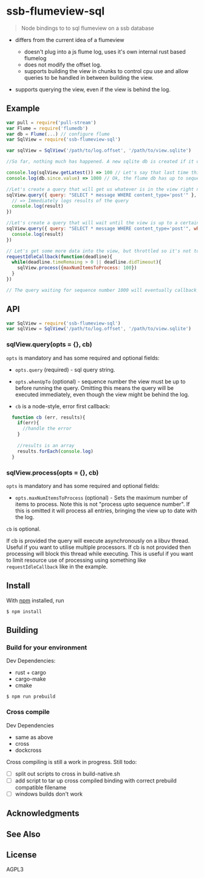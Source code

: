 # ssb-flumeview-sql 

> Node bindings to to sql flumeview on a ssb database 

- differs from the current idea of a flumeview
  - doesn't plug into a js flume log, uses it's own internal rust based flumelog
  - does not modify the offset log.
  - supports building the view in chunks to control cpu use and allow queries to be handled in between building the view.

- supports querying the view, even if the view is behind the log.

## Example

```js
var pull = require('pull-stream')
var Flume = require('flumedb')
var db = Flume(...) // configure flume
var SqlView = require('ssb-flumeview-sql')

var sqlView = SqlView('/path/to/log.offset', '/path/to/view.sqlite') 

//So far, nothing much has happened. A new sqlite db is created if it doesn't exist. No indexing is happening automatically.

console.log(sqlView.getLatest()) => 100 // Let's say that last time this ran, it inserted up to sequence number 100 in the view.
console.log(db.since.value) => 1000 // Ok, the flume db has up to sequence 1000, so the view is behind.

//Let's create a query that will get us whatever is in the view right now.
sqlView.query({ query: "SELECT * message WHERE content_type='post'" }, function(err, result){
  // => Immediately logs results of the query
  console.log(result)
})

//Let's create a query that will wait until the view is up to a certain sequence 
sqlView.query({ query: "SELECT * message WHERE content_type='post'", whenUpTo: 1000 }, function(err, result){
  console.log(result)
})

// Let's get some more data into the view, but throttled so it's not too cpu hungry. (Assumes you can use `requestIdleCallback`)
requestIdleCallback(function(deadline){
  while(deadline.timeRemaing > 0 || deadline.didTimeout){
    sqlView.process({maxNumItemsToProcess: 100})
  }
})

// The query waiting for sequence number 1000 will eventually callback when enough items are added to the view.

```

## API

```js
var SqlView = require('ssb-flumeview-sql')
var sqlView = SqlView('/path/to/log.offset', '/path/to/view.sqlite') 
```

### sqlView.query(opts = {}, cb)

`opts` is mandatory and has some required and optional fields:

- `opts.query` (required) - sql query string.

- `opts.whenUpTo` (optional) - sequence number the view must be up to before running the query. Omitting this means the query will be executed immediately, even though the view might be behind the log.

- `cb` is a node-style, error first callback:

```js
  function cb (err, results){
    if(err){
      //handle the error
    }
    
    //results is an array
    results.forEach(console.log)
  }
```

### sqlView.process(opts = {}, cb)

`opts` is mandatory and has some required and optional fields:

- `opts.maxNumItemsToProcess` (optional) - Sets the maximum number of items to process. Note this is not "process upto sequence number". If this is omitted it will process all entries, bringing the view up to date with the log.

`cb` is optional. 

If cb is provided the query will execute asynchronously on a libuv thread. Useful if you want to utilise multiple processors.
If cb is not provided then processing will block this thread while executing. This is useful if you want to limit resource use of processing using something like `requestIdleCallback` like in the example.

## Install

With [npm](https://npmjs.org/) installed, run

```
$ npm install 
```

## Building

### Build for your environment

Dev Dependencies:
  - rust + cargo
  - cargo-make
  - cmake

```
$ npm run prebuild
```

### Cross compile

Dev Dependencies
  - same as above
  - cross
  - dockcross

Cross compiling is still a work in progress. Still todo:
  - [ ] split out scripts to cross in build-native.sh
  - [ ] add script to tar up cross compiled binding with correct prebuild compatible filename
  - [ ] windows builds don't work

## Acknowledgments

## See Also

## License

AGPL3
